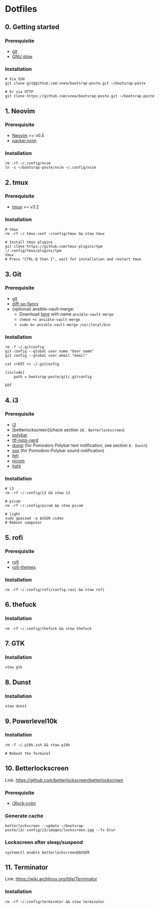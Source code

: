 # Dotfiles

## 0. Getting started

### Prerequisite

* [git](https://git-scm.com)
* [GNU stow](https://www.gnu.org/software/stow)

### Installation

```shell
# Via SSH
git clone git@github.com:vnea/bootsrap-poste.git ~/bootsrap-poste

# Or via HTTP
git clone https://github.com/vnea/bootsrap-poste.git ~/bootsrap-poste
```

## 1. Neovim

### Prerequisite

* [Neovim](https://neovim.io) >= v0.5
* [packer.nvim](https://github.com/wbthomason/packer.nvim)

### Installation

```shell
rm -rf ~/.config/nvim
ln -s ~/bootsrap-poste/nvim ~/.config/nvim
```

## 2. tmux

### Prerequisite

* [tmux](https://github.com/tmux/tmux) >= v3.2

### Installation

```shell
# tmux
rm -rf ~/.tmux.conf ~/config/tmux && stow tmux

# Install tmux plugins
git clone https://github.com/tmux-plugins/tpm ~/.config/tmux/plugins/tpm
tmux
# Press "CTRL-Q then I", wait for installation and restart tmux
```

## 3. Git

### Prerequisite

* [git](https://git-scm.com)
* [diff-so-fancy](https://github.com/so-fancy/diff-so-fancy)
* (optional) ansible-vault-merge:
    * Download [here](https://raw.githubusercontent.com/building5/ansible-vault-tools/master/ansible-vault-merge.sh)
      with name `ansible-vault-merge`
    * ```chmod +x ansible-vault-merge```
    * ```sudo mv ansible-vault-merge /usr/local/bin```

### Installation

```shell
rm -f ~/.gitconfig
git config --global user.name "User name"
git config --global user.email "email"

cat <<EOT >> ~/.gitconfig

[include]
    path = bootsrap-poste/git/.gitconfig

EOT
```

## 4. i3

### Prerequisite

* [i3](https://i3wm.org)
* [betterlockscreen](check section `10. Betterlockscreen`)
* [polybar](https://github.com/polybar/polybar)
* [ttf-noto-nerd](https://archlinux.org/packages/community/any/ttf-noto-nerd)
* [dunst](https://github.com/dunst-project/dunst) (for Pomodoro Polybar text notification, see section `8. Dunst`)
* [sox](https://sox.sourceforge.net/) (for Pomodoro Polybar sound notification)
* [feh](https://feh.finalrewind.org)
* [picom](https://github.com/yshui/picom)
* [light](https://github.com/haikarainen/light)

### Installation

```shell
# i3
rm -rf ~/.config/i3 && stow i3

# picom
rm -rf ~/.config/picom && stow picom

# light
sudo gpasswd -a $USER video
# Reboot computer
```

## 5. rofi

### Prerequisite

* [rofi](https://github.com/davatorium/rofi)
* [rofi-themes](https://github.com/adi1090x/rofi)

### Installation

```shell
rm -rf ~/.config/rofi/config.rasi && stow rofi
```

## 6. thefuck

### Installation

```shell
rm -rf ~/.config/thefuck && stow thefuck
```

## 7. GTK

### Installation

```shell
stow gtk
```

## 8. Dunst

### Installation

```shell
stow dunst
```

## 9. Powerlevel10k

### Installation

```shell
rm -f ~/.p10k.zsh && stow p10k

# Reboot the Terminal
```

## 10. Betterlockscreen

Link: https://github.com/betterlockscreen/betterlockscreen

### Prerequisite

* [i3lock-color](https://github.com/Raymo111/i3lock-color)

### Generate cache

```shell
betterlockscreen --update ~/bootsrap-poste/i3/.config/i3/images/lockscreen.jpg --fx blur
```

### Lockscreen after sleep/suspend

```shell
systemctl enable betterlockscreen@$USER
```

## 11. Terminator

Link: https://wiki.archlinux.org/title/Terminator

### Installation

```shell
rm -rf ~/.config/terminator && stow terminator
```